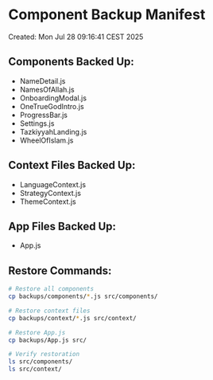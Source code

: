 # Component Backup Manifest

Created: Mon Jul 28 09:16:41 CEST 2025

## Components Backed Up:
- NameDetail.js
- NamesOfAllah.js
- OnboardingModal.js
- OneTrueGodIntro.js
- ProgressBar.js
- Settings.js
- TazkiyyahLanding.js
- WheelOfIslam.js

## Context Files Backed Up:
- LanguageContext.js
- StrategyContext.js
- ThemeContext.js

## App Files Backed Up:
- App.js

## Restore Commands:

```bash
# Restore all components
cp backups/components/*.js src/components/

# Restore context files
cp backups/context/*.js src/context/

# Restore App.js
cp backups/App.js src/

# Verify restoration
ls src/components/
ls src/context/
```
